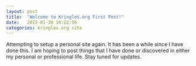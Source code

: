 ```yaml
---
layout: post
title:  "Welcome to Kringles.org First Post!"
date:   2015-01-30 10:22:56
categories: kringles.org site
---
```

Attempting to setup a personal site again.  It has been a while since I have done this.  I am hoping to post things that I have done or discovered in either my personal or professional life.  Stay tuned for updates.
